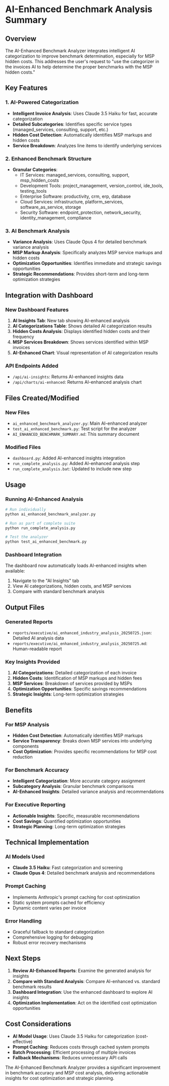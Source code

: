 # AI-Enhanced Benchmark Analysis Summary

## Overview

The AI-Enhanced Benchmark Analyzer integrates intelligent AI categorization to improve benchmark determination, especially for MSP hidden costs. This addresses the user's request to "use the categorizer in the invoices AI to help determine the proper benchmarks with the MSP hidden costs."

## Key Features

### 1. AI-Powered Categorization
- **Intelligent Invoice Analysis**: Uses Claude 3.5 Haiku for fast, accurate categorization
- **Detailed Subcategories**: Identifies specific service types (managed_services, consulting, support, etc.)
- **Hidden Cost Detection**: Automatically identifies MSP markups and hidden costs
- **Service Breakdown**: Analyzes line items to identify underlying services

### 2. Enhanced Benchmark Structure
- **Granular Categories**: 
  - IT Services: managed_services, consulting, support, msp_hidden_costs
  - Development Tools: project_management, version_control, ide_tools, testing_tools
  - Enterprise Software: productivity, crm, erp, database
  - Cloud Services: infrastructure, platform_services, software_as_service, storage
  - Security Software: endpoint_protection, network_security, identity_management, compliance

### 3. AI Benchmark Analysis
- **Variance Analysis**: Uses Claude Opus 4 for detailed benchmark variance analysis
- **MSP Markup Analysis**: Specifically analyzes MSP service markups and hidden costs
- **Optimization Opportunities**: Identifies immediate and strategic savings opportunities
- **Strategic Recommendations**: Provides short-term and long-term optimization strategies

## Integration with Dashboard

### New Dashboard Features
1. **AI Insights Tab**: New tab showing AI-enhanced analysis
2. **AI Categorizations Table**: Shows detailed AI categorization results
3. **Hidden Costs Analysis**: Displays identified hidden costs and their frequency
4. **MSP Services Breakdown**: Shows services identified within MSP invoices
5. **AI-Enhanced Chart**: Visual representation of AI categorization results

### API Endpoints Added
- `/api/ai-insights`: Returns AI-enhanced insights data
- `/api/charts/ai-enhanced`: Returns AI-enhanced analysis chart

## Files Created/Modified

### New Files
- `ai_enhanced_benchmark_analyzer.py`: Main AI-enhanced analyzer
- `test_ai_enhanced_benchmark.py`: Test script for the analyzer
- `AI_ENHANCED_BENCHMARK_SUMMARY.md`: This summary document

### Modified Files
- `dashboard.py`: Added AI-enhanced insights integration
- `run_complete_analysis.py`: Added AI-enhanced analysis step
- `run_complete_analysis.bat`: Updated to include new step

## Usage

### Running AI-Enhanced Analysis
```bash
# Run individually
python ai_enhanced_benchmark_analyzer.py

# Run as part of complete suite
python run_complete_analysis.py

# Test the analyzer
python test_ai_enhanced_benchmark.py
```

### Dashboard Integration
The dashboard now automatically loads AI-enhanced insights when available:
1. Navigate to the "AI Insights" tab
2. View AI categorizations, hidden costs, and MSP services
3. Compare with standard benchmark analysis

## Output Files

### Generated Reports
- `reports/executive/ai_enhanced_industry_analysis_20250725.json`: Detailed AI analysis data
- `reports/executive/ai_enhanced_industry_analysis_20250725.md`: Human-readable report

### Key Insights Provided
1. **AI Categorizations**: Detailed categorization of each invoice
2. **Hidden Costs**: Identification of MSP markups and hidden fees
3. **MSP Services**: Breakdown of services provided by MSPs
4. **Optimization Opportunities**: Specific savings recommendations
5. **Strategic Insights**: Long-term optimization strategies

## Benefits

### For MSP Analysis
- **Hidden Cost Detection**: Automatically identifies MSP markups
- **Service Transparency**: Breaks down MSP services into underlying components
- **Cost Optimization**: Provides specific recommendations for MSP cost reduction

### For Benchmark Accuracy
- **Intelligent Categorization**: More accurate category assignment
- **Subcategory Analysis**: Granular benchmark comparisons
- **AI-Enhanced Insights**: Detailed variance analysis and recommendations

### For Executive Reporting
- **Actionable Insights**: Specific, measurable recommendations
- **Cost Savings**: Quantified optimization opportunities
- **Strategic Planning**: Long-term optimization strategies

## Technical Implementation

### AI Models Used
- **Claude 3.5 Haiku**: Fast categorization and screening
- **Claude Opus 4**: Detailed benchmark analysis and recommendations

### Prompt Caching
- Implements Anthropic's prompt caching for cost optimization
- Static system prompts cached for efficiency
- Dynamic content varies per invoice

### Error Handling
- Graceful fallback to standard categorization
- Comprehensive logging for debugging
- Robust error recovery mechanisms

## Next Steps

1. **Review AI-Enhanced Reports**: Examine the generated analysis for insights
2. **Compare with Standard Analysis**: Compare AI-enhanced vs. standard benchmark results
3. **Dashboard Integration**: Use the enhanced dashboard to explore AI insights
4. **Optimization Implementation**: Act on the identified cost optimization opportunities

## Cost Considerations

- **AI Model Usage**: Uses Claude 3.5 Haiku for categorization (cost-effective)
- **Prompt Caching**: Reduces costs through cached system prompts
- **Batch Processing**: Efficient processing of multiple invoices
- **Fallback Mechanisms**: Reduces unnecessary API calls

The AI-Enhanced Benchmark Analyzer provides a significant improvement in benchmark accuracy and MSP cost analysis, delivering actionable insights for cost optimization and strategic planning. 